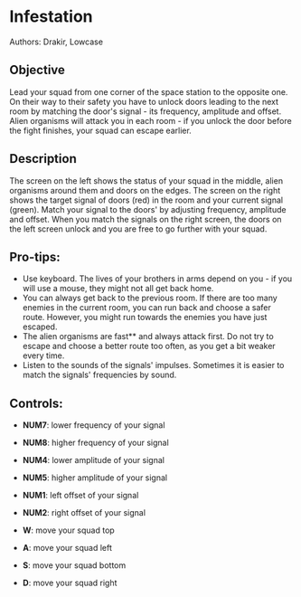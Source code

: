 # Infestation
Authors: Drakir, Lowcase

## Objective
Lead your squad from one corner of the space station to the opposite one.
On their way to their safety you have to unlock doors leading to the next room by matching the door's signal - its frequency, amplitude and offset.
Alien organisms will attack you in each room - if you unlock the door before the fight finishes, your squad can escape earlier.

## Description
The screen on the left shows the status of your squad in the middle, alien organisms around them and doors on the edges.
The screen on the right shows the target signal of doors (red) in the room and your current signal (green). Match your signal to the doors' by adjusting frequency, amplitude and offset.
When you match the signals on the right screen, the doors on the left screen unlock and you are free to go further with your squad. 

## Pro-tips:
* Use keyboard. The lives of your brothers in arms depend on you - if you will use a mouse, they might not all get back home.
* You can always get back to the previous room. If there are too many enemies in the current room, you can run back and choose a safer route. However, you might run towards the enemies you have just escaped.
* The alien organisms are fast** and always attack first. Do not try to escape and choose a better route too often, as you get a bit weaker every time.
* Listen to the sounds of the signals' impulses. Sometimes it is easier to match the signals' frequencies by sound.

## Controls:
* **NUM7**: lower frequency of your signal
* **NUM8**: higher frequency of your signal
* **NUM4**: lower amplitude of your signal
* **NUM5**: higher amplitude of your signal
* **NUM1**: left offset of your signal
* **NUM2**: right offset of your signal

* **W**: move your squad top
* **A**: move your squad left
* **S**: move your squad bottom
* **D**: move your squad right
